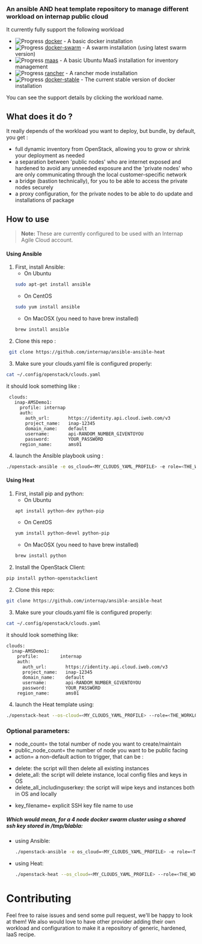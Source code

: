 ### An ansible AND heat template repository to manage different workload on internap public cloud


It currently fully support the following workload

+ ![Progress](http://progressed.io/bar/80)   [docker](/roles/docker) - A basic docker installation
+ ![Progress](http://progressed.io/bar/80)   [docker-swarm](/roles/docker-swarm) - A swarm installation (using latest swarm version)
+ ![Progress](http://progressed.io/bar/40)   [maas](/roles/maas)  - A basic Ubuntu MaaS installation for inventory management
+ ![Progress](http://progressed.io/bar/20)   [rancher](/roles/rancher) - A rancher mode installation
+ ![Progress](http://progressed.io/bar/100)  [docker-stable](/roles/docker-stable)  - The current stable version of docker installation

You can see the support details by clicking the workload name.

## What does it do ?
It really depends of the workload you want to deploy, but bundle, by default, you get :
- full dynamic inventory from OpenStack, allowing you to grow or shrink your deployment as needed
- a separation between 'public nodes' who are internet exposed and hardened to avoid
any unneeded exposure and the 'private nodes' who are only communicating through the local
customer-specific network
- a bridge (bastion technically), for you to be able to access the private nodes securely
- a proxy configuration, for the private nodes to be able to do update and installations of package

## How to use
> **Note:** These are currently configured to be used with an Internap Agile Cloud account.

#### Using Ansible
1. First, install Ansible:
   * On Ubuntu
   ```bash
   sudo apt-get install ansible
   ```
   * On CentOS
   ```bash
   sudo yum install ansible
   ```
   * On MacOSX (you need to have brew installed)
   ```bash
   brew install ansible
   ```
2. Clone this repo :
  ```bash
   git clone https://github.com/internap/ansible-ansible-heat
  ```
3. Make sure your clouds.yaml file is configured properly:
  ```bash
  cat ~/.config/openstack/clouds.yaml
  ```
  it should look something like :
 ```text
  clouds:
    inap-AMSDemo1:
      profile: internap
      auth:
        auth_url:       https://identity.api.cloud.iweb.com/v3
        project_name:   inap-12345
        domain_name:    default
        username:       api-RANDOM_NUMBER_GIVENTOYOU
        password:       YOUR_PASSWORD
      region_name:      ams01
  ```

4. launch the Ansible playbook using :
  ```bash
  ./openstack-ansible -e os_cloud=<MY_CLOUDS_YAML_PROFILE> -e role=<THE_WORKLOAD_NAME>
  ```

#### Using Heat
1. First, install pip and python:
   * On Ubuntu
   ```bash
   apt install python-dev python-pip
   ```
   * On CentOS
   ```bash
   yum install python-devel python-pip
   ```
   * On MacOSX (you need to have brew installed)
   ```bash
   brew install python
   ```
2. Install the OpenStack Client:
  ```bash
  pip install python-openstackclient
  ```
2. Clone this repo:
  ```bash
  git clone https://github.com/internap/ansible-ansible-heat
  ```
3. Make sure your clouds.yaml file is configured properly:
  ```bash
  cat ~/.config/openstack/clouds.yaml
  ```
  it should look something like:
  ```text
  clouds:
    inap-AMSDemo1:
      profile:        internap
      auth:
        auth_url:       https://identity.api.cloud.iweb.com/v3
        project_name:   inap-12345
        domain_name:    default
        username:       api-RANDOM_NUMBER_GIVENTOYOU
        password:       YOUR_PASSWORD
      region_name:      ams01
  ```
4. launch the Heat template using:
  ```bash
  ./openstack-heat --os-cloud=<MY_CLOUDS_YAML_PROFILE> --role=<THE_WORKLOAD_NAME>
  ```

### Optional parameters:
* node_count= the total number of node you want to create/maintain
* public_node_count= the number of node you want to be public facing
* action= a non-default action to trigger, that can be :
 - delete: the script will then delete all existing instances
 - delete_all: the script will delete instance, local config files and keys in OS
 - delete_all_includinguserkey: the script will wipe keys and instances both in OS and locally
* key_filename= explicit SSH key file name to use

##### Which would mean, for a 4 node docker swarm cluster using a shared ssh key stored in /tmp/blabla:
* using Ansible:
  ```bash
  ./openstack-ansible -e os_cloud=<MY_CLOUDS_YAML_PROFILE> -e role=<THE_WORKLOAD_NAME> -e node_count=4 -e key_filename=/tmp/blabla
  ```
* using Heat:
  ```bash
  ./openstack-heat --os_cloud=<MY_CLOUDS_YAML_PROFILE> --role=<THE_WORKLOAD_NAME> --node_count=4 --key_filename=/tmp/blabla
  ```

# Contributing
Feel free to raise issues and send some pull request, we'll be happy to look at them!
We also would love to have other provider adding their own workload and configuration
to make it a repository of generic, hardened, IaaS recipe.  

